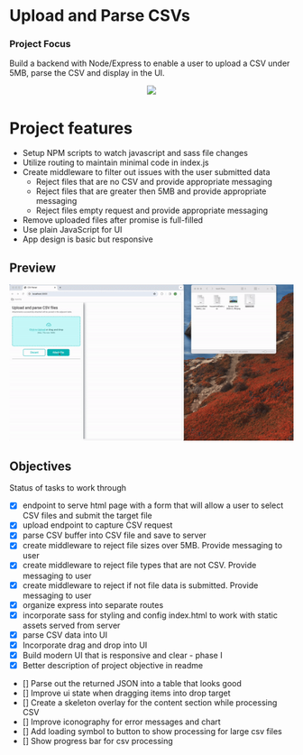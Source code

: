 # Upload and Parse CSVs

### Project Focus

Build a backend with Node/Express to enable a user to upload a CSV under 5MB, parse the CSV and display in the UI.

<p align="center">
  <a href="https://skillicons.dev">
    <img src="https://skillicons.dev/icons?i=nodejs,express,js,html,sass" />
  </a>
</p>

# Project features

- Setup NPM scripts to watch javascript and sass file changes
- Utilize routing to maintain minimal code in index.js
- Create middleware to filter out issues with the user submitted data
  - Reject files that are no CSV and provide appropriate messaging
  - Reject files that are greater then 5MB and provide appropriate messaging
  - Reject files empty request and provide appropriate messaging
- Remove uploaded files after promise is full-filled
- Use plain JavaScript for UI
- App design is basic but responsive

## Preview

![screen capture of implementation](./READMEassets/demo.gif)

## Objectives

Status of tasks to work through

- [x] endpoint to serve html page with a form that will allow a user to select CSV files and submit the target file
- [x] upload endpoint to capture CSV request
- [x] parse CSV buffer into CSV file and save to server
- [x] create middleware to reject file sizes over 5MB. Provide messaging to user
- [x] create middleware to reject file types that are not CSV. Provide messaging to user
- [x] create middleware to reject if not file data is submitted. Provide messaging to user
- [x] organize express into separate routes
- [x] incorporate sass for styling and config index.html to work with static assets served from server
- [x] parse CSV data into UI
- [x] Incorporate drag and drop into UI
- [x] Build modern UI that is responsive and clear - phase I
- [x] Better description of project objective in readme
- [] Parse out the returned JSON into a table that looks good
- [] Improve ui state when dragging items into drop target
- [] Create a skeleton overlay for the content section while processing CSV
- [] Improve iconography for error messages and chart
- [] Add loading symbol to button to show processing for large csv files
- [] Show progress bar for csv processing
